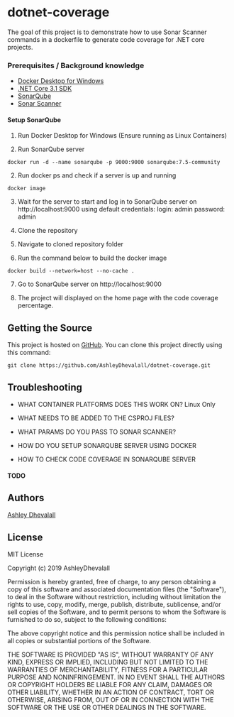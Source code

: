 # dotnet-coverage

The goal of this project is to demonstrate how to use Sonar Scanner commands in a dockerfile to generate code coverage for .NET core projects.

### Prerequisites / Background knowledge
* [Docker Desktop for Windows](https://hub.docker.com/editions/community/docker-ce-desktop-windows)
* [.NET Core 3.1 SDK](https://dotnet.microsoft.com/download/dotnet-core/thank-you/sdk-3.1.405-windows-x64-installer)
* [SonarQube](https://www.sonarqube.org/)
* [Sonar Scanner](https://docs.sonarqube.org/latest/analysis/scan/sonarscanner/)

#### Setup SonarQube
1. Run Docker Desktop for Windows (Ensure running as Linux Containers)

2. Run SonarQube server

```
docker run -d --name sonarqube -p 9000:9000 sonarqube:7.5-community
 ```

2. Run docker ps and check if a server is up and running

```
docker image
```

3. Wait for the server to start and log in to SonarQube server on http://localhost:9000 using default credentials: login: admin password: admin

4. Clone the repository

5. Navigate to cloned repository folder

6. Run the command below to build the docker image
```
docker build --network=host --no-cache .
```

7. Go to SonarQube server on http://localhost:9000

8. The project will displayed on the home page with the code coverage percentage.

## Getting the Source

This project is hosted on [GitHub](https://github.com/AshleyDhevalall/dotnet-coverage). You can clone this project directly using this command:
```
git clone https://github.com/AshleyDhevalall/dotnet-coverage.git
```

## Troubleshooting

* WHAT CONTAINER PLATFORMS DOES THIS WORK ON? 
Linux Only

* WHAT NEEDS TO BE ADDED TO THE CSPROJ FILES?

* WHAT PARAMS DO YOU PASS TO SONAR SCANNER?

* HOW DO YOU SETUP SONARQUBE SERVER USING DOCKER

* HOW TO CHECK CODE COVERAGE IN SONARQUBE SERVER


#### TODO

## Authors

[Ashley Dhevalall](https://github.com/AshleyDhevalall)

## License

MIT License

Copyright (c) 2019 AshleyDhevalall

Permission is hereby granted, free of charge, to any person obtaining a copy
of this software and associated documentation files (the "Software"), to deal
in the Software without restriction, including without limitation the rights
to use, copy, modify, merge, publish, distribute, sublicense, and/or sell
copies of the Software, and to permit persons to whom the Software is
furnished to do so, subject to the following conditions:

The above copyright notice and this permission notice shall be included in all
copies or substantial portions of the Software.

THE SOFTWARE IS PROVIDED "AS IS", WITHOUT WARRANTY OF ANY KIND, EXPRESS OR
IMPLIED, INCLUDING BUT NOT LIMITED TO THE WARRANTIES OF MERCHANTABILITY,
FITNESS FOR A PARTICULAR PURPOSE AND NONINFRINGEMENT. IN NO EVENT SHALL THE
AUTHORS OR COPYRIGHT HOLDERS BE LIABLE FOR ANY CLAIM, DAMAGES OR OTHER
LIABILITY, WHETHER IN AN ACTION OF CONTRACT, TORT OR OTHERWISE, ARISING FROM,
OUT OF OR IN CONNECTION WITH THE SOFTWARE OR THE USE OR OTHER DEALINGS IN THE
SOFTWARE.
